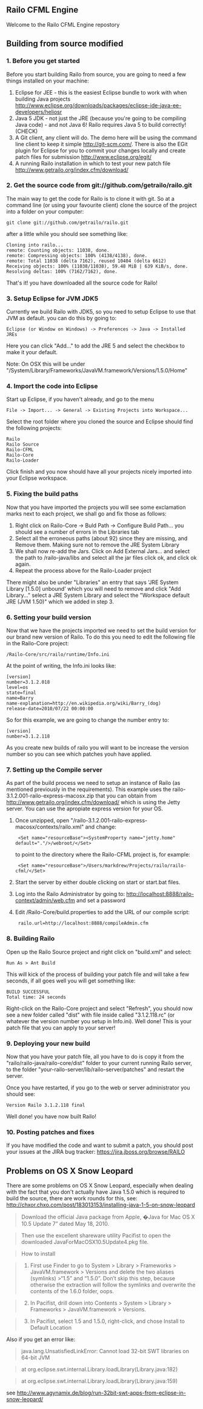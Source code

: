 ## Railo CFML Engine

Welcome to the Railo CFML Engine repostory

Building from source modified
--------------------

### 1. Before you get started
Before you start building Railo from source, you are going to need a few things installed on your machine:

1. Eclipse for JEE - this is the easiest Eclipse bundle to work with when building Java projects <http://www.eclipse.org/downloads/packages/eclipse-ide-java-ee-developers/heliosr>
1. Java 5 JDK - not just the JRE (because you're going to be compiling Java code) - and not Java 6! Railo requires Java 5 to build correctly! (CHECK)
1. A Git client, any client will do. The demo here will be using the command line client to keep it simple <http://git-scm.com/>. There is also the EGit plugin for Eclipse for you to commit your changes locally and create patch files for submission <http://www.eclipse.org/egit/>
1. A running Railo installation in which to test your new patch file <http://www.getrailo.org/index.cfm/download/>


### 2. Get the source code from git://github.com/getrailo/railo.git
The main way to get the code for Railo is to clone it with git. So at a command line (or using your favourite client) clone the source of the project into a folder on your computer:

    git clone git://github.com/getrailo/railo.git


after a little while you should see something like:

	Cloning into railo...
	remote: Counting objects: 11038, done.
	remote: Compressing objects: 100% (4138/4138), done.
	remote: Total 11038 (delta 7162), reused 10404 (delta 6612)
	Receiving objects: 100% (11038/11038), 59.48 MiB | 639 KiB/s, done.
	Resolving deltas: 100% (7162/7162), done.
	
That's it! you have downloaded all the source code for Railo!

### 3. Setup Eclipse for JVM JDK5
Currently we build Railo with JDK5, so you need to setup Eclipse to use that JVM as default. you can do this by going to:

	Eclipse (or Window on Windows) -> Preferences -> Java -> Installed JREs 
	
Here you can click "Add..." to add the JRE 5 and select the checkbox to make it your default.

Note: On OSX this will be under "/System/Library/Frameworks/JavaVM.framework/Versions/1.5.0/Home"


### 4. Import the code into Eclipse
Start up Eclipse, if you haven't already, and go to the menu
	
	File -> Import... -> General -> Existing Projects into Workspace...
	
Select the root folder where you cloned the source and Eclipse should find the following projects:
	
	Railo
	Railo Source
	Railo-CFML
	Railo-Core
	Railo-Loader
	
Click finish and you now should have all your projects nicely imported into your Eclipse workspace. 

### 5. Fixing the build paths
Now that you have imported the projects you will see some exclamation marks next to each project, we shall go and fix those as follows:

1. Right click on Railo-Core -> Buld Path -> Configure Build Path... you should see a number of errors in the Libraries tab
1. Select all the erroneous paths (about 92) since they are missing, and Remove them. Making sure not to remove the JRE System Library
1. We shall now re-add the Jars. Click on Add External Jars... and select the path to <checkoutdirectory>/railo-java/libs and select all the jar files click ok, and click ok again. 
1. Repeat the process above for the Railo-Loader project

There might also be under "Libraries" an entry that says 'JRE System Library [1.5.0] unbound' which you will need to remove and click "Add Library..." select a JRE System Library and select the "Workspace default JRE (JVM 1.50)" which we added in step 3. 


### 6. Setting your build version
Now that we have the projects imported we need to set the build version for our brand new version of Railo. To do this you need to edit the following file in the Railo-Core project:

	/Railo-Core/src/railo/runtime/Info.ini
		
At the point of writing, the Info.ini looks like:

	[version]
	number=3.1.2.018
	level=os
	state=final
	name=Barry
	name-explanation=http://en.wikipedia.org/wiki/Barry_(dog)
	release-date=2010/07/22 00:00:00	

So for this example, we are going to change the number entry to:

	[version]
	number=3.1.2.118
	
As you create new builds of railo you will want to be increase the version number so you can see which patches youh have applied. 

### 7. Setting up the Compile server

As part of the build process we need to setup an instance of Railo (as mentioned previously in the requirements). This example uses the railo-3.1.2.001-railo-express-macosx.zip that you can obtain from <http://www.getrailo.org/index.cfm/download/> which is using the Jetty server. You can use the apropiate express version for your OS. 

1. Once unzipped, open "/railo-3.1.2.001-railo-express-macosx/contexts/railo.xml" and change:

		<Set name="resourceBase"><SystemProperty name="jetty.home" default="."/>/webroot/</Set>
		
	to point to the directory where the Railo-CFML project is, for example:

		<Set name="resourceBase">/Users/markdrew/Projects/railo/railo-cfml/</Set>

1. Start the server by either double clicking on start or start.bat files. 
1. Log into the Railo Administrator by going to: <http://localhost:8888/railo-context/admin/web.cfm> and set a password
1. Edit /Railo-Core/build.properties to add the URL of our compile script:
		
		railo.url=http://localhost:8888/compileAdmin.cfm

### 8. Building Railo
Open up the Railo Source project and right click on "build.xml" and select:

	Run As > Ant Build
	
This will kick of the process of building your patch file and will take a few seconds, if all goes well you will get something like:

	BUILD SUCCESSFUL
	Total time: 24 seconds
	
Right-click on the Railo-Core project and select "Refresh", you should now see a new folder called "dist" with file inside called "3.1.2.118.rc" (or whatever the version number you setup in Info.ini). Well done! This is your patch file that you can apply to your server! 

### 9. Deploying your new build
Now that you have your patch file, all you have to do is copy it from the "railo/railo-java/railo-core/dist" folder to your current running Railo server, to the folder "your-railo-server/lib/railo-server/patches" and restart the server. 

Once you have restarted, if you go to the web or server administrator you should see:

	Version	Railo 3.1.2.118 final

	
Well done! you have now built Railo! 


### 10. Posting patches and fixes
If you have modified the code and want to submit a patch, you should post your issues at the JIRA bug tracker: <https://jira.jboss.org/browse/RAILO>



## Problems on OS X Snow Leopard 

There are some problems on OS X Snow Leopard, especially when dealing with the fact that you don't actually have Java 1.5.0 which is required to build the source, there are work rounds for this, see: <http://chxor.chxo.com/post/183013153/installing-java-1-5-on-snow-leopard>

>Download the official Java package from Apple, �Java for Mac OS X 10.5 Update 7” dated May 18, 2010.

>Then use the excellent shareware utility Pacifist to open the downloaded JavaForMacOSX10.5Update4.pkg file.

>How to install

>1) First use Finder to go to System > Library > Frameworks > JavaVM.framework > Versions and delete the two aliases (symlinks) >“1.5” and “1.5.0”. Don’t skip this step, because otherwise the extraction will follow the symlinks and overwrite the contents 
>of the 1.6.0 folder, oops.

>2) In Pacifist, drill down into Contents > System > Library > Frameworks > JavaVM.framework > Versions.

>3) In Pacifist, select 1.5 and 1.5.0, right-click, and chose Install to Default Location


Also if you get an error like:
>java.lang.UnsatisfiedLinkError: Cannot load 32-bit SWT libraries on 64-bit JVM

>   at org.eclipse.swt.internal.Library.loadLibrary(Library.java:182)

>    at org.eclipse.swt.internal.Library.loadLibrary(Library.java:159)

see <http://www.agynamix.de/blog/run-32bit-swt-apps-from-eclipse-in-snow-leopard/>

